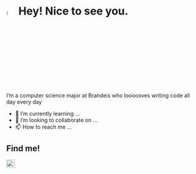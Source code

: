 <h1><a href="https://www.gautamkrishnar.com/"><img src="https://media.giphy.com/media/hvRJCLFzcasrR4ia7z/giphy.gif" width="5%"></a> Hey! Nice to see you.</h1>

I’m a computer science major at Brandeis who loooooves writing code all day every day
- 🌱 I’m currently learning ...
- 💞️ I’m looking to collaborate on ...
- 📫 How to reach me ...
<h2>Find me!</h2>
<img align="left" alt="Deborah's LinkedIN" width="22px" src="https://raw.githubusercontent.com/peterthehan/peterthehan/master/assets/linkedin.svg" /> <a href="https://www.linkedin.com/in/deborahengelberg/"> 



<!---
DeborahEngelberg/DeborahEngelberg is a ✨ special ✨ repository because its `README.md` (this file) appears on your GitHub profile.
You can click the Preview link to take a look at your changes.
--->
